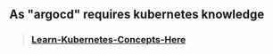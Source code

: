 ## As "argocd" requires kubernetes knowledge

> ### [Learn-Kubernetes-Concepts-Here](https://github.com/lerndevops/kubernetes)